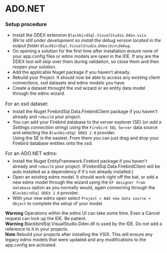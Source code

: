 # ADO.NET

### Setup procedure

* Install the DDEX extension `BlackbirdSql.VisualStudio.Ddex.vsix`. </br>*We're still under development so install the debug version located in the output folder `BlackbirdSql.VisualStudio.Ddex\bin\Debug`.*
* On opening a solution for the first time after installation ensure none of your app.config files or edmx models are open in the IDE. If any are the DDEX tool will skip over them during validation, so close them and then reopen your solution.
* Add the applicable Nuget package if you haven't already.
* Rebuild your Project. It should now be able to access any existing client connections, xsd datasets and edmx models you have.
* Create a dataset throught the xsd wizard or an entity data model through the edmx wizard.
<p style="font-size:1.1em;margin-bottom:-8px">For an xsd dataset:</p>

* Install the Nuget FirebirdSql.Data.FirebirdClient package if you haven't already and `rebuild` your project.
* You can add your Firebird database to the server explorer (SE) (*or add a Settings connection string*) using the `Firebird SQL Server` data source and selecting the `BlackbirdSql DDEX 2.0` provider.</br>Using the SE is the easiest. From there you can just drag and drop your Firebird database entities onto the xsd.

<p style="font-size:1.1em;margin-bottom:-8px">For an ADO.NET edmx:</p>

* Install the Nuget EntityFramework.Firebird package if you haven't already and `rebuild` your project. (FirebirdSql.Data.FirebirdClient will be auto installed as a dependency if it's not already installed.)
* Open an existing edmx model. It should work right off the bat, or add a new edmx model through the wizard using the `EF designer from database` option as you normally would, again connecting through the `BlackbirdSql DDEX 2.0` provider.
* With your new edmx open select `Project > Add new data source > Object` to complete the setup of your model.

__Warning__ Operations within the edmx UI can take some time. Even a Cancel request can lock up the IDE. Be patient.</br>
__Warning__ BlackbirdSql.VisualStudio.Ddex.dll is used by the IDE. Do not add a reference to it in your projects.</br>
__Note__ Rebuild your projects after installing the VSIX. This will ensure any legacy edmx models that were updated and any modifications to the app.config are activated.
